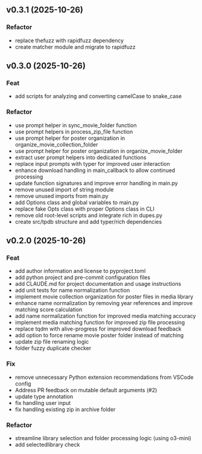 ## v0.3.1 (2025-10-26)

### Refactor

- replace thefuzz with rapidfuzz dependency
- create matcher module and migrate to rapidfuzz

## v0.3.0 (2025-10-26)

### Feat

- add scripts for analyzing and converting camelCase to snake_case

### Refactor

- use prompt helper in sync_movie_folder function
- use prompt helpers in process_zip_file function
- use prompt helper for poster organization in organize_movie_collection_folder
- use prompt helper for poster organization in organize_movie_folder
- extract user prompt helpers into dedicated functions
- replace input prompts with typer for improved user interaction
- enhance download handling in main_callback to allow continued processing
- update function signatures and improve error handling in main.py
- remove unused import of string module
- remove unused imports from main.py
- add Options class and global variables to main.py
- replace fake Opts class with proper Options class in CLI
- remove old root-level scripts and integrate rich in dupes.py
- create src/tpdb structure and add typer/rich dependencies

## v0.2.0 (2025-10-26)

### Feat

- add author information and license to pyproject.toml
- add python project and pre-commit configuration files
- add CLAUDE.md for project documentation and usage instructions
- add unit tests for name normalization function
- implement movie collection organization for poster files in media library
- enhance name normalization by removing year references and improve matching score calculation
- add name normalization function for improved media matching accuracy
- implement media matching function for improved zip file processing
- replace tqdm with alive-progress for improved download feedback
- add option to force rename movie poster folder instead of matching
- update zip file renaming logic
- folder fuzzy duplicate checker

### Fix

- remove unnecessary Python extension recommendations from VSCode config
- Address PR feedback on mutable default arguments (#2)
- update type annotation
- fix handling user input
- fix handling existing zip in archive folder

### Refactor

- streamline library selection and folder processing logic (using o3-mini)
- add selectedlibrary check
